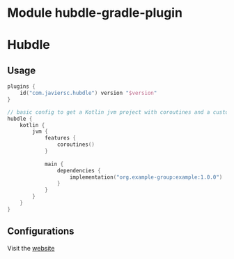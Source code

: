 # Module hubdle-gradle-plugin

# Hubdle

## Usage

```kotlin
plugins {
    id("com.javiersc.hubdle") version "$version"
}

// basic config to get a Kotlin jvm project with coroutines and a custom dependency
hubdle {
    kotlin {
        jvm {
            features {
                coroutines()
            }
            
            main {
                dependencies {
                    implementation("org.example-group:example:1.0.0")
                }
            }
        }
    }
}
```

## Configurations

Visit the [website](https://hubdle.javiersc.com/extensions/)
